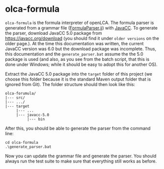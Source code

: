 # olca-formula
`olca-formula` is the formula interpreter of openLCA. The formula parser
is generated from a grammar file
([FormulaParser.jj](./src/main/java/org/openlca/expressions/FormulaParser.jj))
with [JavaCC](https://javacc.org/). To generate the parser, download JavaCC 5.0
package from https://javacc.org/download (you should find it under
`older versions` on the older page.). At the time this documentation was
written, the current JavaCC version was 6.0 but the download package was
incomplete. Thus, this documentation and the `generate_parser.bat` assume
the the 5.0 package is used (and also, as you see from the batch script, that
this is done under Windows; while it should be easy to adopt this for another
OS).

Extract the JavaCC 5.0 package into the `target` folder of this project (we
choose this folder because it is the standard Maven output folder that is
ignored from Git). The folder structure should then look like this:

```
olca-forumula/
|--- src/
|--- .../
|--- target
     |--- ...
     |--- javacc-5.0
          |--- bin
```

After this, you should be able to generate the parser from the command line:

```batch
cd olca-formula
.\generate_parser.bat
```

Now you can update the grammar file and generate the parser. You should always
run the test suite to make sure that everything still works as before.
